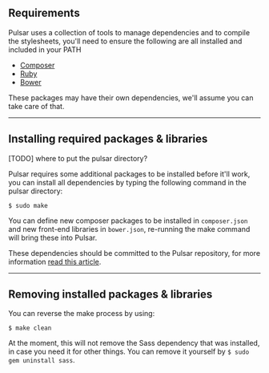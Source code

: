 ## Requirements

Pulsar uses a collection of tools to manage dependencies and to compile the stylesheets, you'll need to ensure the following are all installed and included in your PATH

* [Composer](http://getcomposer.org)
* [Ruby](http://ruby-lang.org)
* [Bower](http://bower.io)

These packages may have their own dependencies, we'll assume you can take care of that.

----

## Installing required packages & libraries

[TODO] where to put the pulsar directory?

Pulsar requires some additional packages to be installed before it'll work, you can install all dependencies by typing the following command in the pulsar directory:

`$ sudo make`

You can define new composer packages to be installed in `composer.json` and new front-end libraries in `bower.json`, re-running the make command will bring these into Pulsar.

These dependencies should be committed to the Pulsar repository, for more information [read this article](http://addyosmani.com/blog/checking-in-front-end-dependencies/).

----

## Removing installed packages & libraries

You can reverse the make process by using:

`$ make clean`

At the moment, this will not remove the Sass dependency that was installed, in case you need it for other things. You can remove it yourself by `$ sudo gem uninstall sass`.
